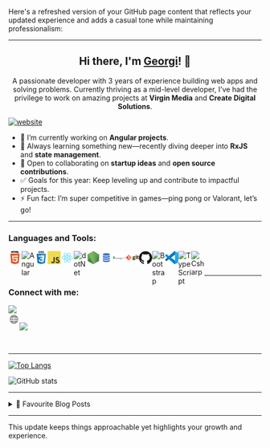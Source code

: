 Here's a refreshed version of your GitHub page content that reflects your updated experience and adds a casual tone while maintaining professionalism:

---

<!--![I am GitHub Readme Generator's creator]()-->
<div align="center" markdown="1"> 

## Hi there, I'm [Georgi][website]! 👋  

A passionate developer with 3 years of experience building web apps and solving problems. Currently thriving as a mid-level developer, I’ve had the privilege to work on amazing projects at **Virgin Media** and **Create Digital Solutions**. 

</div>

[![website](https://img.shields.io/website?label=georgipetrov98.github.io&style=for-the-badge&url=https%3A%2F%2Fcodestackr.com)](https://georgipetrov98.github.io/#/)

- 🔭 I’m currently working on **Angular projects**.  
- 🌱 Always learning something new—recently diving deeper into **RxJS** and **state management**.  
- 👯 Open to collaborating on **startup ideas** and **open source contributions**.  
- ✅ Goals for this year: Keep leveling up and contribute to impactful projects.  
- ⚡ Fun fact: I’m super competitive in games—ping pong or Valorant, let’s go!  

---

### Languages and Tools:  
<img align="left" alt="HTML5" width="26px" src="https://raw.githubusercontent.com/github/explore/80688e429a7d4ef2fca1e82350fe8e3517d3494d/topics/html/html.png" />
<img align="left" alt="Angular" width="26px" src="https://cdn.jsdelivr.net/gh/devicons/devicon/icons/angularjs/angularjs-original.svg" />  
<img align="left" alt="CSS3" width="26px" src="https://raw.githubusercontent.com/github/explore/80688e429a7d4ef2fca1e82350fe8e3517d3494d/topics/css/css.png" />
<img align="left" alt="JavaScript" width="26px" src="https://raw.githubusercontent.com/github/explore/80688e429a7d4ef2fca1e82350fe8e3517d3494d/topics/javascript/javascript.png" />
<img align="left" alt="React" width="26px" src="https://raw.githubusercontent.com/github/explore/80688e429a7d4ef2fca1e82350fe8e3517d3494d/topics/react/react.png" />
<img align="left" alt="dotNet" width="26px" src="https://cdn.jsdelivr.net/gh/devicons/devicon/icons/dotnetcore/dotnetcore-original.svg" />
<img align="left" alt="Node.js" width="26px" src="https://raw.githubusercontent.com/github/explore/80688e429a7d4ef2fca1e82350fe8e3517d3494d/topics/nodejs/nodejs.png" />
<img align="left" alt="SQL" width="26px" src="https://raw.githubusercontent.com/github/explore/80688e429a7d4ef2fca1e82350fe8e3517d3494d/topics/sql/sql.png" />
<img align="left" alt="MongoDB" width="26px" src="https://raw.githubusercontent.com/github/explore/80688e429a7d4ef2fca1e82350fe8e3517d3494d/topics/mongodb/mongodb.png" />
<img align="left" alt="Git" width="26px" src="https://raw.githubusercontent.com/github/explore/80688e429a7d4ef2fca1e82350fe8e3517d3494d/topics/git/git.png" />
<img align="left" alt="GitHub" width="26px" src="https://raw.githubusercontent.com/github/explore/78df643247d429f6cc873026c0622819ad797942/topics/github/github.png" />
<img align="left" alt="Bootstrap" width="26px" src="https://cdn.jsdelivr.net/gh/devicons/devicon/icons/bootstrap/bootstrap-plain.svg" />
<img align="left" alt="Visual Studio Code" width="26px" src="https://raw.githubusercontent.com/github/explore/80688e429a7d4ef2fca1e82350fe8e3517d3494d/topics/visual-studio-code/visual-studio-code.png" />
<img align="left" alt="TypeScript" width="26px" src="https://cdn.jsdelivr.net/gh/devicons/devicon/icons/typescript/typescript-original.svg"  />
<img align="left" alt="Csharp" width="26px" src="https://cdn.jsdelivr.net/gh/devicons/devicon/icons/csharp/csharp-original.svg" />

<br />  
<br />  

---

### Connect with me:  
[<img align="left" width="22px" src="https://cdn.jsdelivr.net/gh/devicons/devicon/icons/github/github-original.svg" />](https://github.com/georgipetrov98)  
[<img align="left" width="22px" src="./globe.jpeg"/>](https://georgipetrov98.github.io/#/)  
[<img align="left" width="22px" src="https://cdn.jsdelivr.net/gh/devicons/devicon/icons/linkedin/linkedin-original.svg"/>](https://www.linkedin.com/in/george-petrov-b571b31a1/)  

<br />  
<br />  

---

[![Top Langs](https://github-readme-stats.vercel.app/api/top-langs/?username=georgipetrov98&theme=tokyonight)](https://github.com/anuraghazra/github-readme-stats)  

![GitHub stats](https://github-readme-stats.vercel.app/api?username=georgipetrov98&show_icons=true&theme=tokyonight)  

---

<details>  
<summary>📕 Favourite Blog Posts</summary>  
  
<!-- BLOG-POST-LIST:START -->  
- [Getting Started with MongoDB & Mongoose](https://dev.to/codestackr/getting-started-with-mongodb-mongoose-2h6a)  
- [How To Pass Application Tracking Systems & Get Interviews](https://dev.to/codestackr/how-to-pass-application-tracking-systems-ats-get-interviews-resume-tips-for-software-developer-4bmo)  
- [Microinteractions: Password Validation Animation](https://dev.to/codestackr/microinteractions-password-validation-animation-5629)  
- [Notion + YouTube - A Powerful Combination for Productivity](https://dev.to/codestackr/notion-youtube-a-powerful-combination-for-productivity-1def)  
- [Regular Expressions Crash Course](https://dev.to/codestackr/regular-expressions-regex-crash-course-248n)  
<!-- BLOG-POST-LIST:END -->  
  
</details>  

[website]: https://georgipetrov98.github.io/#/  

---

This update keeps things approachable yet highlights your growth and experience.
